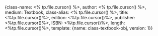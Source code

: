 {class-name: <% tp.file.cursor() %>, author: <% tp.file.cursor() %>, medium: Textbook, class-alias: <% tp.file.cursor() %>, title: <%tp.file.cursor()%>, edition: <%tp.file.cursor()%>, publisher: <%tp.file.cursor()%>, ISBN: <%tp.file.cursor()%>, length: <%tp.file.cursor()%>, template: {name: class-textbook-obj, version: 1}}